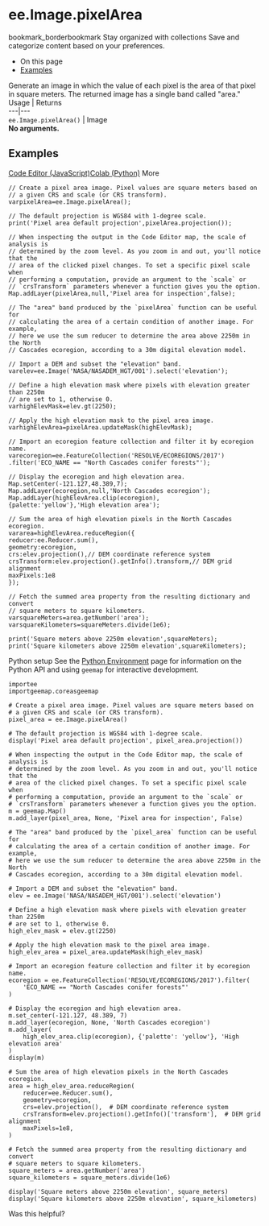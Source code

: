 
#  ee.Image.pixelArea
bookmark_borderbookmark Stay organized with collections  Save and categorize content based on your preferences.
  * On this page
  * [Examples](https://developers.google.com/earth-engine/apidocs/ee-image-pixelarea#examples)


Generate an image in which the value of each pixel is the area of that pixel in square meters. The returned image has a single band called "area."
Usage | Returns  
---|---  
`ee.Image.pixelArea()` | Image  
**No arguments.**
## Examples
[Code Editor (JavaScript)](https://developers.google.com/earth-engine/apidocs/ee-image-pixelarea#code-editor-javascript-sample)[Colab (Python)](https://developers.google.com/earth-engine/apidocs/ee-image-pixelarea#colab-python-sample) More
```
// Create a pixel area image. Pixel values are square meters based on
// a given CRS and scale (or CRS transform).
varpixelArea=ee.Image.pixelArea();

// The default projection is WGS84 with 1-degree scale.
print('Pixel area default projection',pixelArea.projection());

// When inspecting the output in the Code Editor map, the scale of analysis is
// determined by the zoom level. As you zoom in and out, you'll notice that the
// area of the clicked pixel changes. To set a specific pixel scale when
// performing a computation, provide an argument to the `scale` or
// `crsTransform` parameters whenever a function gives you the option.
Map.addLayer(pixelArea,null,'Pixel area for inspection',false);

// The "area" band produced by the `pixelArea` function can be useful for
// calculating the area of a certain condition of another image. For example,
// here we use the sum reducer to determine the area above 2250m in the North
// Cascades ecoregion, according to a 30m digital elevation model.

// Import a DEM and subset the "elevation" band.
varelev=ee.Image('NASA/NASADEM_HGT/001').select('elevation');

// Define a high elevation mask where pixels with elevation greater than 2250m
// are set to 1, otherwise 0.
varhighElevMask=elev.gt(2250);

// Apply the high elevation mask to the pixel area image.
varhighElevArea=pixelArea.updateMask(highElevMask);

// Import an ecoregion feature collection and filter it by ecoregion name.
varecoregion=ee.FeatureCollection('RESOLVE/ECOREGIONS/2017')
.filter('ECO_NAME == "North Cascades conifer forests"');

// Display the ecoregion and high elevation area.
Map.setCenter(-121.127,48.389,7);
Map.addLayer(ecoregion,null,'North Cascades ecoregion');
Map.addLayer(highElevArea.clip(ecoregion),
{palette:'yellow'},'High elevation area');

// Sum the area of high elevation pixels in the North Cascades ecoregion.
vararea=highElevArea.reduceRegion({
reducer:ee.Reducer.sum(),
geometry:ecoregion,
crs:elev.projection(),// DEM coordinate reference system
crsTransform:elev.projection().getInfo().transform,// DEM grid alignment
maxPixels:1e8
});

// Fetch the summed area property from the resulting dictionary and convert
// square meters to square kilometers.
varsquareMeters=area.getNumber('area');
varsquareKilometers=squareMeters.divide(1e6);

print('Square meters above 2250m elevation',squareMeters);
print('Square kilometers above 2250m elevation',squareKilometers);
```
Python setup
See the [ Python Environment](https://developers.google.com/earth-engine/guides/python_install) page for information on the Python API and using `geemap` for interactive development.
```
importee
importgeemap.coreasgeemap
```
```
# Create a pixel area image. Pixel values are square meters based on
# a given CRS and scale (or CRS transform).
pixel_area = ee.Image.pixelArea()

# The default projection is WGS84 with 1-degree scale.
display('Pixel area default projection', pixel_area.projection())

# When inspecting the output in the Code Editor map, the scale of analysis is
# determined by the zoom level. As you zoom in and out, you'll notice that the
# area of the clicked pixel changes. To set a specific pixel scale when
# performing a computation, provide an argument to the `scale` or
# `crsTransform` parameters whenever a function gives you the option.
m = geemap.Map()
m.add_layer(pixel_area, None, 'Pixel area for inspection', False)

# The "area" band produced by the `pixel_area` function can be useful for
# calculating the area of a certain condition of another image. For example,
# here we use the sum reducer to determine the area above 2250m in the North
# Cascades ecoregion, according to a 30m digital elevation model.

# Import a DEM and subset the "elevation" band.
elev = ee.Image('NASA/NASADEM_HGT/001').select('elevation')

# Define a high elevation mask where pixels with elevation greater than 2250m
# are set to 1, otherwise 0.
high_elev_mask = elev.gt(2250)

# Apply the high elevation mask to the pixel area image.
high_elev_area = pixel_area.updateMask(high_elev_mask)

# Import an ecoregion feature collection and filter it by ecoregion name.
ecoregion = ee.FeatureCollection('RESOLVE/ECOREGIONS/2017').filter(
    'ECO_NAME == "North Cascades conifer forests"'
)

# Display the ecoregion and high elevation area.
m.set_center(-121.127, 48.389, 7)
m.add_layer(ecoregion, None, 'North Cascades ecoregion')
m.add_layer(
    high_elev_area.clip(ecoregion), {'palette': 'yellow'}, 'High elevation area'
)
display(m)

# Sum the area of high elevation pixels in the North Cascades ecoregion.
area = high_elev_area.reduceRegion(
    reducer=ee.Reducer.sum(),
    geometry=ecoregion,
    crs=elev.projection(),  # DEM coordinate reference system
    crsTransform=elev.projection().getInfo()['transform'],  # DEM grid alignment
    maxPixels=1e8,
)

# Fetch the summed area property from the resulting dictionary and convert
# square meters to square kilometers.
square_meters = area.getNumber('area')
square_kilometers = square_meters.divide(1e6)

display('Square meters above 2250m elevation', square_meters)
display('Square kilometers above 2250m elevation', square_kilometers)
```

Was this helpful?
